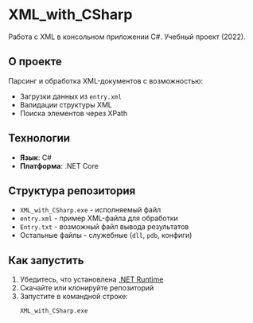 # XML_with_CSharp
Работа с XML в консольном приложении C#. Учебный проект (2022).

## О проекте
Парсинг и обработка XML-документов с возможностью:
- Загрузки данных из `entry.xml`
- Валидации структуры XML
- Поиска элементов через XPath

## Технологии
- **Язык**: C#
- **Платформа**: .NET Core

## Структура репозитория
- `XML_with_CSharp.exe` - исполняемый файл
- `entry.xml` - пример XML-файла для обработки
- `Entry.txt` - возможный файл вывода результатов
- Остальные файлы - служебные (`dll`, `pdb`, конфиги)

## Как запустить
1. Убедитесь, что установлена [.NET Runtime](https://dotnet.microsoft.com/download)
2. Скачайте или клонируйте репозиторий
3. Запустите в командной строке:
   ```bash
   XML_with_CSharp.exe
